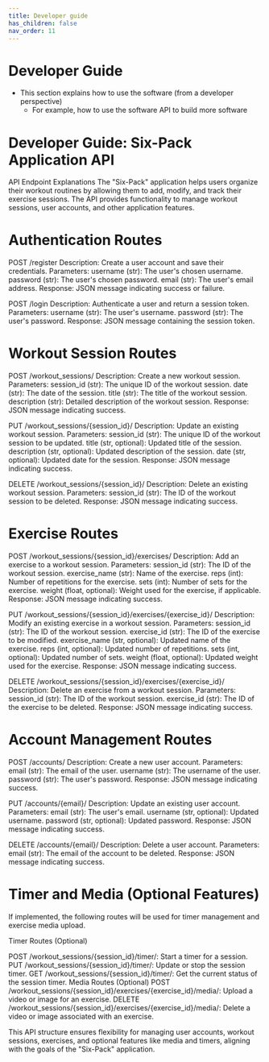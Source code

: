 ```yaml
---
title: Developer guide
has_children: false
nav_order: 11
---
```


# Developer Guide
- This section explains how to use the software (from a developer perspective)
    - For example, how to use the software API to build more software

# Developer Guide: Six-Pack Application API

API Endpoint Explanations
The "Six-Pack" application helps users organize their workout routines by allowing them to add, modify, and track their exercise sessions. The API provides functionality to manage workout sessions, user accounts, and other application features.

# Authentication Routes
POST /register
Description: Create a user account and save their credentials.
Parameters:
username (str): The user's chosen username.
password (str): The user's chosen password.
email (str): The user's email address.
Response: JSON message indicating success or failure.

POST /login
Description: Authenticate a user and return a session token.
Parameters:
username (str): The user's username.
password (str): The user's password.
Response: JSON message containing the session token.

# Workout Session Routes

POST /workout_sessions/
Description: Create a new workout session.
Parameters:
session_id (str): The unique ID of the workout session.
date (str): The date of the session.
title (str): The title of the workout session.
description (str): Detailed description of the workout session.
Response: JSON message indicating success.

PUT /workout_sessions/{session_id}/
Description: Update an existing workout session.
Parameters:
session_id (str): The unique ID of the workout session to be updated.
title (str, optional): Updated title of the session.
description (str, optional): Updated description of the session.
date (str, optional): Updated date for the session.
Response: JSON message indicating success.

DELETE /workout_sessions/{session_id}/
Description: Delete an existing workout session.
Parameters:
session_id (str): The ID of the workout session to be deleted.
Response: JSON message indicating success.

# Exercise Routes

POST /workout_sessions/{session_id}/exercises/
Description: Add an exercise to a workout session.
Parameters:
session_id (str): The ID of the workout session.
exercise_name (str): Name of the exercise.
reps (int): Number of repetitions for the exercise.
sets (int): Number of sets for the exercise.
weight (float, optional): Weight used for the exercise, if applicable.
Response: JSON message indicating success.

PUT /workout_sessions/{session_id}/exercises/{exercise_id}/
Description: Modify an existing exercise in a workout session.
Parameters:
session_id (str): The ID of the workout session.
exercise_id (str): The ID of the exercise to be modified.
exercise_name (str, optional): Updated name of the exercise.
reps (int, optional): Updated number of repetitions.
sets (int, optional): Updated number of sets.
weight (float, optional): Updated weight used for the exercise.
Response: JSON message indicating success.

DELETE /workout_sessions/{session_id}/exercises/{exercise_id}/
Description: Delete an exercise from a workout session.
Parameters:
session_id (str): The ID of the workout session.
exercise_id (str): The ID of the exercise to be deleted.
Response: JSON message indicating success.

# Account Management Routes

POST /accounts/
Description: Create a new user account.
Parameters:
email (str): The email of the user.
username (str): The username of the user.
password (str): The user's password.
Response: JSON message indicating success.

PUT /accounts/{email}/
Description: Update an existing user account.
Parameters:
email (str): The user's email.
username (str, optional): Updated username.
password (str, optional): Updated password.
Response: JSON message indicating success.

DELETE /accounts/{email}/
Description: Delete a user account.
Parameters:
email (str): The email of the account to be deleted.
Response: JSON message indicating success.

# Timer and Media (Optional Features)

If implemented, the following routes will be used for timer management and exercise media upload.

Timer Routes (Optional)

POST /workout_sessions/{session_id}/timer/: Start a timer for a session.
PUT /workout_sessions/{session_id}/timer/: Update or stop the session timer.
GET /workout_sessions/{session_id}/timer/: Get the current status of the session timer.
Media Routes (Optional)
POST /workout_sessions/{session_id}/exercises/{exercise_id}/media/: Upload a video or image for an exercise.
DELETE /workout_sessions/{session_id}/exercises/{exercise_id}/media/: Delete a video or image associated with an exercise.

This API structure ensures flexibility for managing user accounts, workout sessions, exercises, and optional features like media and timers, aligning with the goals of the "Six-Pack" application.
